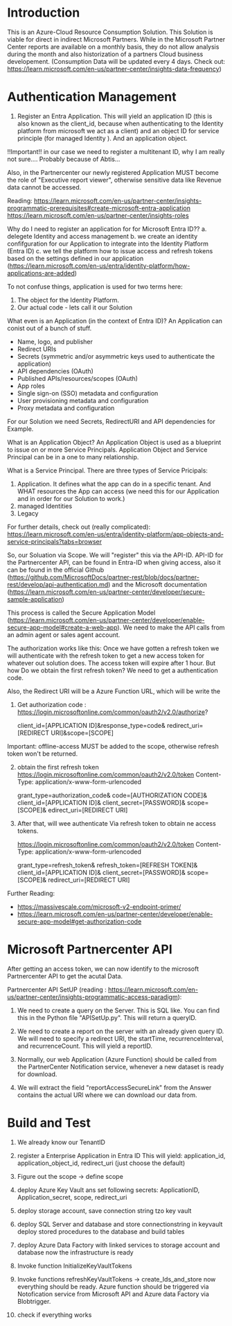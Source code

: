 # Introduction 

This is an Azure-Cloud Resource Consumption Solution. This Solution is viable for direct in indirect Microsoft Partners.
While in the Microsoft Partner Center reports are available on a monthly basis, they do not allow analysis during the month and also historization
of a partners Cloud business developement.
(Consumption Data will be updated every 4 days. Check out: https://learn.microsoft.com/en-us/partner-center/insights-data-frequency)


# Authentication Management

1. Register an Entra Application. This will yield an application ID (this is also known as the client_id, because when authenticating to the Identity platform from microsoft we act as a client) and an object ID for service principle (for managed Identity ). And an application object.


!!Important!! in our case we need to register a multitenant ID, why I am really not sure.... Probably because of Abtis...

Also, in the Partnercenter our newly registered Application MUST become the role of "Executive report viewer", otherwise sensitive data like Revenue data cannot be accessed.

Reading:
https://learn.microsoft.com/en-us/partner-center/insights-programmatic-prerequisites#create-microsoft-entra-application
https://learn.microsoft.com/en-us/partner-center/insights-roles



Why do I need to register an application for for Microsoft Entra ID??
    a. delegete Identity and access management
    b. we create an identity confifguration for our Application to integrate into the Identity Platform (Entra ID)
    c. we tell the platform how to issue access and refresh tokens based on the settings defined in our application
    (https://learn.microsoft.com/en-us/entra/identity-platform/how-applications-are-added)


To not confuse things, application is used for two terms here:
1. The object for the Identity Platform.
2. Our actual code - lets call it our Solution 


What even is an Application (in the context of Entra ID)?
An Application can conist out of a bunch of stuff.
- Name, logo, and publisher
- Redirect URIs
- Secrets (symmetric and/or asymmetric keys used to authenticate the application)
- API dependencies (OAuth)
- Published APIs/resources/scopes (OAuth)
- App roles
- Single sign-on (SSO) metadata and configuration
- User provisioning metadata and configuration
- Proxy metadata and configuration


For our Solution we need Secrets, RedirectURI and API dependencies for Example.


What is an Application Object?
An Application Object is used as a blueprint to issue on or more Service Principals. Application Object and Service Principal can be in a one to many relationship. 

What is a Service Principal. There are three types of Service Pricipals:
1. Application. It defines what the app can do in a specific tenant. And WHAT resources the App can access (we need this for our Application and in order for our Solution to work.)
2. managed Identities
3. Legacy

For further details, check out (really complicated): https://learn.microsoft.com/en-us/entra/identity-platform/app-objects-and-service-principals?tabs=browser

So, our Soluation via Scope. We will "register" this via the API-ID. 
API-ID for the Partnercenter API, can be found in Entra-ID when giving access, also it can be found in the official Github (https://github.com/MicrosoftDocs/partner-rest/blob/docs/partner-rest/develop/api-authentication.md) and the Microsoft documentation (https://learn.microsoft.com/en-us/partner-center/developer/secure-sample-application)

This process is called the Secure Application Model (https://learn.microsoft.com/en-us/partner-center/developer/enable-secure-app-model#create-a-web-app).
We need to make the API calls from an admin agent or sales agent account.

The authorization works like this: Once we have gotten a refresh token we will authenticate with the refresh token to get a new access token for whatever out solution does. The access token will expire after 1 hour.
But how Do we obtain the first refresh token? We need to get a authentication code.

Also, the Redirect URI will be a Azure Function URL, which will be  write the


1. Get  authorization code : 
    https://login.microsoftonline.com/common/oauth2/v2.0/authorize?

    client_id=[APPLICATION ID]&response_type=code&
    redirect_uri=[REDIRECT URI]&scope=[SCOPE]


Important: offline-access MUST be added to the scope, otherwise refresh token won't be returned.

2. obtain the first refresh token
    https://login.microsoftonline.com/common/oauth2/v2.0/token
    Content-Type: application/x-www-form-urlencoded

    grant_type=authorization_code&
    code=[AUTHORIZATION CODE]&
    client_id=[APPLICATION ID]&
    client_secret=[PASSWORD]&
    scope=[SCOPE]&
    edirect_uri=[REDIRECT URI]

3. After that, will wee authenticate Via refresh token to obtain ne access tokens.

    https://login.microsoftonline.com/common/oauth2/v2.0/token
    Content-Type: application/x-www-form-urlencoded

    grant_type=refresh_token&
    refresh_token=[REFRESH TOKEN]&
    client_id=[APPLICATION ID]&
    client_secret=[PASSWORD]&
    scope=[SCOPE]&
    redirect_uri=[REDIRECT URI]

Further Reading:
- https://massivescale.com/microsoft-v2-endpoint-primer/
- https://learn.microsoft.com/en-us/partner-center/developer/enable-secure-app-model#get-authorization-code



# Microsoft Partnercenter API

After getting an access token, we can now identify to the microsoft Partnercenter API to get the acutal Data.

Partnercenter API SetUP (reading : https://learn.microsoft.com/en-us/partner-center/insights-programmatic-access-paradigm):

1. We need to create a query on the Server. This is SQL like. You can find this in the Python file "APISetUp.py". This will return a queryID.
2. We need to create a report on the server with an already given query ID. We will need to specify a redirect URI, the startTime, recurrenceInterval, and recurrenceCount. This will yield a reportID.

3. Normally, our web Application (Azure Function) should be called from the PartnerCenter Notification service, whenever a new dataset is ready for download.

4. We will extract the field "reportAccessSecureLink" from the Answer contains the actual URl where we can download our data from.



# Build and Test

1. We already know our TenantID

2. register a Enterprise Application in Entra ID
    This will yield: application_id, application_object_id, redirect_uri (just choose the default)

3. Figure out the scope -> define scope

4. deploy Azure Key Vault ans set  following secrets: ApplicationID, Application_secret, scope, redirect_uri

5. deploy storage account, save connection string tzo key vault

6. deploy SQL Server and database and store connectionstring in keyvault
    deploy stored procedures to the database and build tables

7. deploy Azure Data Factory with linked services to storage account and database
    now the infrastructure is ready

8. Invoke function InitializeKeyVaultTokens

9. Invoke functions refreshKeyVaultTokens ->  create_Ids_and_store
    now everything should be ready.
    Azure function should be triggered via Notofication service from Microsoft API and Azure data Factory via Blobtrigger.

10. check if everything works
